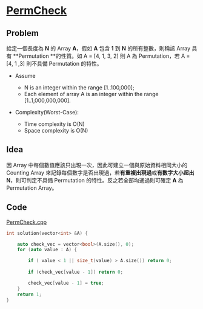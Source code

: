 # [PermCheck](https://codility.com/programmers/lessons/4-counting_elements/perm_check/)

## Problem

給定一個長度為 **N** 的 Array **A**，假如 **A** 包含 **1** 到 **N** 的所有整數，則稱該 Array 具有 **Permutation **的性質。如 A = [4, 1, 3, 2] 則 A 為 Permutation，若 A = [4, 1 ,3] 則不具備 Permutation 的特性。

- Assume
  - N is an integer within the range [1..100,000];
  - Each element of array A is an integer within the range [1..1,000,000,000].

- Complexity(Worst-Case):
  - Time complexity is O(N)
  - Space complexity is O(N)

## Idea

因 Array 中每個數值應該只出現一次，因此可建立一個與原始資料相同大小的 Counting Array 來記錄每個數字是否出現過，若**有重複出現過**或**有數字大小超出 N**，則可判定不具備 Permutation 的特性。反之若全部均通過則可確定 **A** 為 Permutation Array。

## Code

[PermCheck.cpp](PermCheck.cpp)

```cpp
int solution(vector<int> &A) {

    auto check_vec = vector<bool>(A.size(), 0);
    for (auto value : A) {

        if ( value < 1 || size_t(value) > A.size()) return 0;
        
        if (check_vec[value - 1]) return 0;

        check_vec[value - 1] = true;
    }
    return 1;
}
```